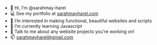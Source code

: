 - 👋 Hi, I’m @sarahmay-harel
- 💻 See my portfolio at <a href="http://sarahmayharel.com">sarahmayharel.com</a>
- 👀 I’m interested in making functional, beautiful websites and scripts
- 🌱 I’m currently learning Javascript
- 💞️ Talk to me about any website projects you're working on!
- 📫  sarahmayharel@gmail.com

<!---
sarahmay-harel/sarahmay-harel is a ✨ special ✨ repository because its `README.md` (this file) appears on your GitHub profile.
You can click the Preview link to take a look at your changes.
--->
